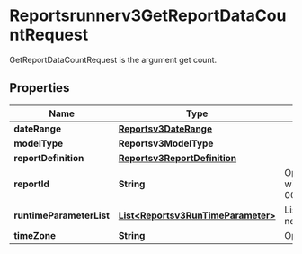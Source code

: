 

# Reportsrunnerv3GetReportDataCountRequest

GetReportDataCountRequest is the argument get count.

## Properties

| Name | Type | Description | Notes |
|------------ | ------------- | ------------- | -------------|
|**dateRange** | [**Reportsv3DateRange**](Reportsv3DateRange.md) |  |  [optional] |
|**modelType** | **Reportsv3ModelType** |  |  [optional] |
|**reportDefinition** | [**Reportsv3ReportDefinition**](Reportsv3ReportDefinition.md) |  |  [optional] |
|**reportId** | **String** | Optional: the ID of the Report we wish to run (e.g. 000000000000000000000905). |  [optional] |
|**runtimeParameterList** | [**List&lt;Reportsv3RunTimeParameter&gt;**](Reportsv3RunTimeParameter.md) | List of runtime parameter if needed. |  [optional] |
|**timeZone** | **String** | Optional: time zone. |  [optional] |



